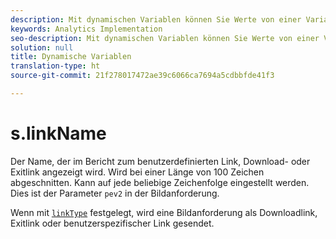 ```yaml
---
description: Mit dynamischen Variablen können Sie Werte von einer Variablen in eine andere kopieren, ohne die vollständigen Werte mehrfach in die Bildanforderung auf Ihrer Site eingeben zu müssen.
keywords: Analytics Implementation
seo-description: Mit dynamischen Variablen können Sie Werte von einer Variablen in eine andere kopieren, ohne die vollständigen Werte mehrfach in die Bildanforderung auf Ihrer Site eingeben zu müssen.
solution: null
title: Dynamische Variablen
translation-type: ht
source-git-commit: 21f278017472ae39c6066ca7694a5cdbbfde41f3

---
```




# s.linkName

Der Name, der im Bericht zum benutzerdefinierten Link, Download- oder Exitlink angezeigt wird. Wird bei einer Länge von 100 Zeichen abgeschnitten. Kann auf jede beliebige Zeichenfolge eingestellt werden. Dies ist der Parameter `pev2` in der Bildanforderung.

Wenn mit [`linkType`](https://docs.adobe.com/content/help/en/analytics/implementation/javascript-implementation/variables-analytics-reporting/config-var/linktype.html) festgelegt, wird eine Bildanforderung als Downloadlink, Exitlink oder benutzerspezifischer Link gesendet.

